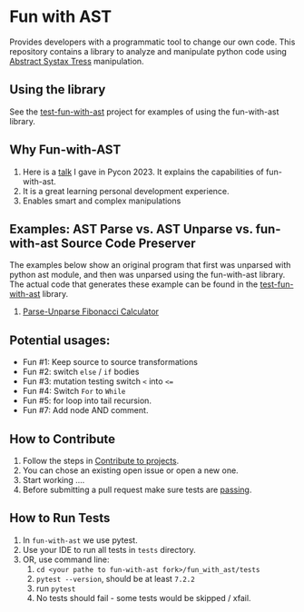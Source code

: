 # Fun with AST
Provides developers with a programmatic tool to change our own code.
This repository contains a library to analyze and manipulate python code using [Abstract Systax Tress](https://docs.python.org/3/library/ast.html) manipulation. 

## Using the library
See the [test-fun-with-ast](https://github.com/shairubin/test-fun-with-ast) project for examples of using the fun-with-ast library.


## Why Fun-with-AST
1. Here is a [talk](https://docs.google.com/presentation/d/e/2PACX-1vQTQQNaUPs7UNO_skE5vxBxaYbu6box99g_DnYYOuXuIKUqxI-_XEMxQ3p0_CBNlE6V9F3NzpOaXzUJ/pub?start=true&loop=false&delayms=30000)
I gave in Pycon 2023. It explains the capabilities of fun-with-ast.
2. It is a great learning personal development experience. 
3. Enables smart and complex manipulations 


## Examples: AST Parse vs. AST Unparse vs. fun-with-ast Source Code Preserver
The examples below show an original program that first was unparsed with 
python ast module, 
and then was unparsed using the fun-with-ast library. The actual code that generates 
these example can be found in the [test-fun-with-ast](https://github.com/shairubin/test-fun-with-ast) 
library. 

1. [Parse-Unparse Fibonacci Calculator](./docs/parse_vs_unparse_vs_fwa.pdf)
## Potential usages:
- Fun #1: Keep source to source transformations
- Fun #2: switch `else` / `if` bodies  
- Fun #3: mutation testing switch `<` into `<=`
- Fun #4: Switch `For` to `While` 
- Fun #5: for loop into tail recursion. 
- Fun #7: Add node AND comment.

## How to Contribute
1. Follow the steps in  [Contribute to projects](https://docs.github.com/en/get-started/quickstart/contributing-to-projects).
2. You can chose an existing open issue or open a new one.
3. Start working .... 
4. Before submitting a pull request make sure tests are [passing](#how-to-run-tests).

## How to Run Tests
1. In `fun-with-ast` we use pytest.
2. Use your IDE to run all tests in `tests` directory. 
3. OR, use command line:
   1. `cd <your pathe to fun-with-ast fork>/fun_with_ast/tests`
   2. `pytest --version`, should be at least `7.2.2`
   3.  run `pytest`
   4.  No tests should fail - some tests would be skipped / xfail. 
